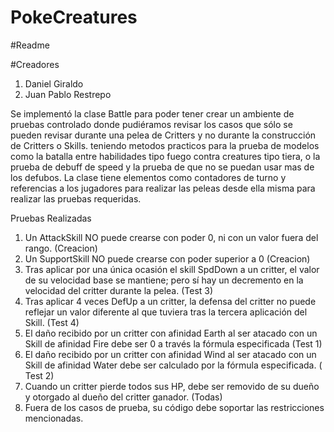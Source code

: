 # PokeCreatures

#Readme

#Creadores
1. Daniel Giraldo
2. Juan Pablo Restrepo

Se implementó la clase Battle para poder tener  crear un ambiente de pruebas controlado donde pudiéramos revisar los casos que sólo se pueden revisar durante una pelea de Critters y no durante la construcción de Critters o Skills. teniendo metodos practicos para la prueba de modelos como la batalla entre habilidades tipo fuego contra creatures tipo tiera, o la prueba de debuff de speed y la prueba de que no se puedan usar mas de los defubos.
La clase tiene elementos como contadores de turno y referencias a los jugadores para realizar las peleas desde ella misma para realizar las pruebas requeridas.

Pruebas Realizadas

1. Un AttackSkill NO puede crearse con poder 0, ni con un valor fuera del rango. (Creacion)
2. Un SupportSkill NO puede crearse con poder superior a 0 (Creacion)
3. Tras aplicar por una única ocasión el skill SpdDown a un critter, el valor de su velocidad base se mantiene; pero sí hay un decremento en la velocidad del critter durante la pelea. (Test 3)
4. Tras aplicar 4 veces DefUp a un critter, la defensa del critter no puede reflejar un valor diferente al que tuviera tras la tercera aplicación del Skill. (Test 4)
5. El daño recibido por un critter con afinidad Earth al ser atacado con un Skill de afinidad Fire debe ser 0 a través la fórmula especificada (Test 1)
6. El daño recibido por un critter con afinidad Wind al ser atacado con un Skill de afinidad Water debe ser calculado por la fórmula especificada. ( Test 2)
7. Cuando un critter pierde todos sus HP, debe ser removido de su dueño y otorgado al dueño del critter ganador. (Todas)
8. Fuera de los casos de prueba, su código debe soportar las restricciones mencionadas.

